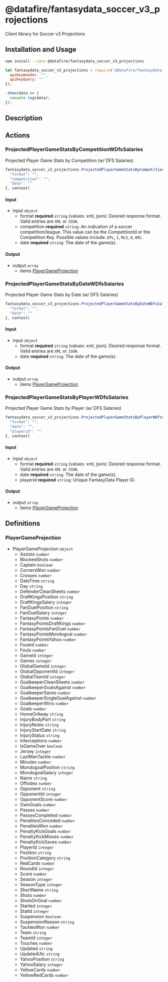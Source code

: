 # @datafire/fantasydata_soccer_v3_projections

Client library for Soccer v3 Projections

## Installation and Usage
```bash
npm install --save @datafire/fantasydata_soccer_v3_projections
```
```js
let fantasydata_soccer_v3_projections = require('@datafire/fantasydata_soccer_v3_projections').create({
  apiKeyHeader: "",
  apiKeyQuery: ""
});

.then(data => {
  console.log(data);
});
```

## Description



## Actions

### ProjectedPlayerGameStatsByCompetitionWDfsSalaries
Projected Player Game Stats by Competition (w/ DFS Salaries)


```js
fantasydata_soccer_v3_projections.ProjectedPlayerGameStatsByCompetitionWDfsSalaries({
  "format": "",
  "competition": "",
  "date": ""
}, context)
```

#### Input
* input `object`
  * format **required** `string` (values: xml, json): Desired response format. Valid entries are <code>XML</code> or <code>JSON</code>.
  * competition **required** `string`: An indication of a soccer competition/league. This value can be the CompetitionId or the Competition Key. Possible values include: <code>EPL</code>, <code>1</code>, <code>MLS</code>, <code>8</code>, etc.
  * date **required** `string`: The date of the game(s).

#### Output
* output `array`
  * items [PlayerGameProjection](#playergameprojection)

### ProjectedPlayerGameStatsByDateWDfsSalaries
Projected Player Game Stats by Date (w/ DFS Salaries)


```js
fantasydata_soccer_v3_projections.ProjectedPlayerGameStatsByDateWDfsSalaries({
  "format": "",
  "date": ""
}, context)
```

#### Input
* input `object`
  * format **required** `string` (values: xml, json): Desired response format. Valid entries are <code>XML</code> or <code>JSON</code>.
  * date **required** `string`: The date of the game(s).

#### Output
* output `array`
  * items [PlayerGameProjection](#playergameprojection)

### ProjectedPlayerGameStatsByPlayerWDfsSalaries
Projected Player Game Stats by Player (w/ DFS Salaries)


```js
fantasydata_soccer_v3_projections.ProjectedPlayerGameStatsByPlayerWDfsSalaries({
  "format": "",
  "date": "",
  "playerid": ""
}, context)
```

#### Input
* input `object`
  * format **required** `string` (values: xml, json): Desired response format. Valid entries are <code>XML</code> or <code>JSON</code>.
  * date **required** `string`: The date of the game(s).
  * playerid **required** `string`: Unique FantasyData Player ID.

#### Output
* output `array`
  * items [PlayerGameProjection](#playergameprojection)



## Definitions

### PlayerGameProjection
* PlayerGameProjection `object`
  * Assists `number`
  * BlockedShots `number`
  * Captain `boolean`
  * CornersWon `number`
  * Crosses `number`
  * DateTime `string`
  * Day `string`
  * DefenderCleanSheets `number`
  * DraftKingsPosition `string`
  * DraftKingsSalary `integer`
  * FanDuelPosition `string`
  * FanDuelSalary `integer`
  * FantasyPoints `number`
  * FantasyPointsDraftKings `number`
  * FantasyPointsFanDuel `number`
  * FantasyPointsMondogoal `number`
  * FantasyPointsYahoo `number`
  * Fouled `number`
  * Fouls `number`
  * GameId `integer`
  * Games `integer`
  * GlobalGameId `integer`
  * GlobalOpponentId `integer`
  * GlobalTeamId `integer`
  * GoalkeeperCleanSheets `number`
  * GoalkeeperGoalsAgainst `number`
  * GoalkeeperSaves `number`
  * GoalkeeperSingleGoalAgainst `number`
  * GoalkeeperWins `number`
  * Goals `number`
  * HomeOrAway `string`
  * InjuryBodyPart `string`
  * InjuryNotes `string`
  * InjuryStartDate `string`
  * InjuryStatus `string`
  * Interceptions `number`
  * IsGameOver `boolean`
  * Jersey `integer`
  * LastManTackle `number`
  * Minutes `number`
  * MondogoalPosition `string`
  * MondogoalSalary `integer`
  * Name `string`
  * Offsides `number`
  * Opponent `string`
  * OpponentId `integer`
  * OpponentScore `number`
  * OwnGoals `number`
  * Passes `number`
  * PassesCompleted `number`
  * PenaltiesConceded `number`
  * PenaltiesWon `number`
  * PenaltyKickGoals `number`
  * PenaltyKickMisses `number`
  * PenaltyKickSaves `number`
  * PlayerId `integer`
  * Position `string`
  * PositionCategory `string`
  * RedCards `number`
  * RoundId `integer`
  * Score `number`
  * Season `integer`
  * SeasonType `integer`
  * ShortName `string`
  * Shots `number`
  * ShotsOnGoal `number`
  * Started `integer`
  * StatId `integer`
  * Suspension `boolean`
  * SuspensionReason `string`
  * TacklesWon `number`
  * Team `string`
  * TeamId `integer`
  * Touches `number`
  * Updated `string`
  * UpdatedUtc `string`
  * YahooPosition `string`
  * YahooSalary `integer`
  * YellowCards `number`
  * YellowRedCards `number`


